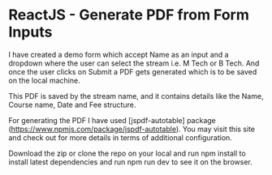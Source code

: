 # ReactJS - Generate PDF from Form Inputs

I have created a demo form which accept Name as an input and a dropdown where the user can select the stream i.e. M Tech or B Tech. And once the user clicks on Submit a PDF gets generated which is to be saved on the local machine.

This PDF is saved by the stream name, and it contains details like the Name, Course name, Date and Fee structure.

For generating the PDF I have used [jspdf-autotable] package (https://www.npmjs.com/package/jspdf-autotable). You may visit this site and check out for more details in terms of additional configuration.

Download the zip or clone the repo on your local and run npm install to install latest dependencies and run npm run dev to see it on the browser.